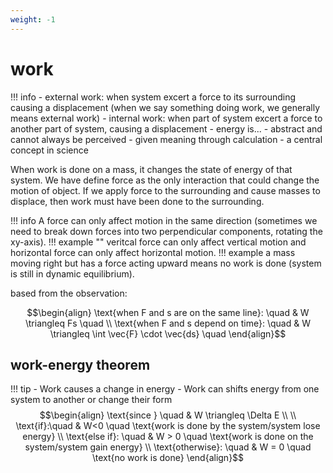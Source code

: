 ```yaml
---
weight: -1
---
```

# work

!!! info
	- external work: when system excert a force to its surrounding causing a displacement (when we say something doing work, we generally means external work)
	- internal work: when part of system excert a force to another part of system, causing a displacement
	- energy is...
	- abstract and cannot always be perceived
	- given meaning through calculation
	- a central concept in science

When work is done on a mass, it changes the state of energy of that system. We have define force as the only interaction that could change the motion of object. If we apply force to the surrounding and cause masses to displace, then work must have been done to the surrounding.

!!! info
	A force can only affect motion in the same direction (sometimes we need to break down forces into two perpendicular components, rotating the xy-axis).
	!!! example ""
		veritcal force can only affect vertical motion and horizontal force can only affect horizontal motion. 
	!!! example
		a mass moving right but has a force acting upward means no work is done (system is still in dynamic equilibrium).

based from the observation:

$$\begin{align}
 \text{when F and s are on the same line}:  \quad &  W \triangleq Fs \quad  \\
\text{when F and s depend on time}: \quad  & W \triangleq \int \vec{F} \cdot \vec{ds} \quad
\end{align}$$

## work-energy theorem
!!! tip
	- Work causes a change in energy
	- Work can shifts energy from one system to another or change their form
$$\begin{align}
\text{since }   \quad  & W \triangleq \Delta E \\  \\
\text{if}:\quad & W<0 \quad \text{work is done by the system/system lose energy} \\
\text{else if}: \quad  & W > 0 \quad \text{work is done on the system/system gain energy} \\
\text{otherwise}: \quad &  W = 0 \quad \text{no work is done}
\end{align}$$